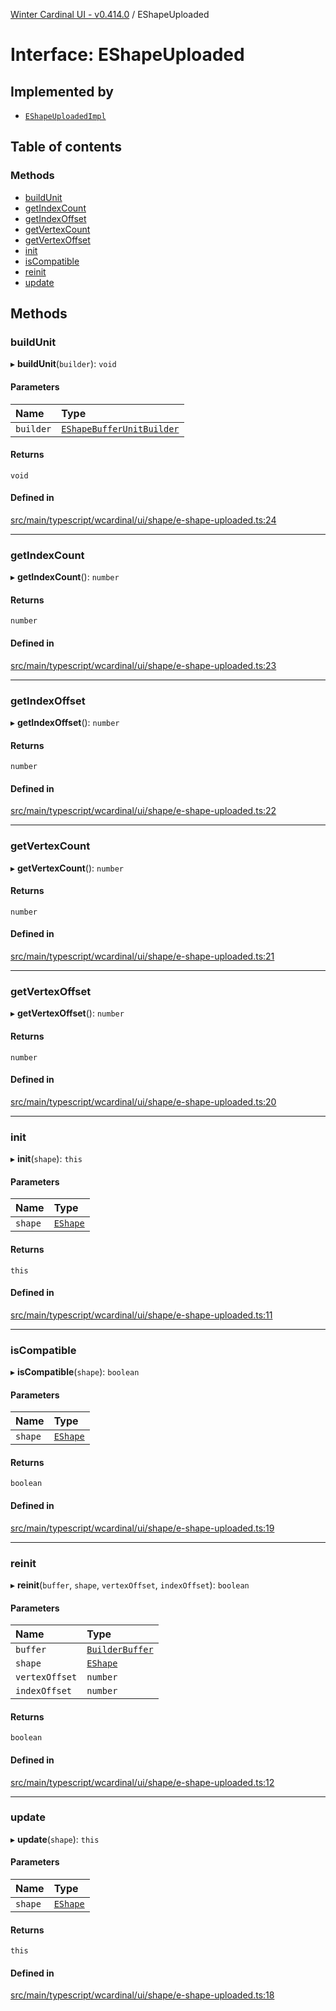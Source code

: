 [Winter Cardinal UI - v0.414.0](../index.md) / EShapeUploaded

# Interface: EShapeUploaded

## Implemented by

- [`EShapeUploadedImpl`](../classes/EShapeUploadedImpl.md)

## Table of contents

### Methods

- [buildUnit](EShapeUploaded.md#buildunit)
- [getIndexCount](EShapeUploaded.md#getindexcount)
- [getIndexOffset](EShapeUploaded.md#getindexoffset)
- [getVertexCount](EShapeUploaded.md#getvertexcount)
- [getVertexOffset](EShapeUploaded.md#getvertexoffset)
- [init](EShapeUploaded.md#init)
- [isCompatible](EShapeUploaded.md#iscompatible)
- [reinit](EShapeUploaded.md#reinit)
- [update](EShapeUploaded.md#update)

## Methods

### buildUnit

▸ **buildUnit**(`builder`): `void`

#### Parameters

| Name | Type |
| :------ | :------ |
| `builder` | [`EShapeBufferUnitBuilder`](../classes/EShapeBufferUnitBuilder.md) |

#### Returns

`void`

#### Defined in

[src/main/typescript/wcardinal/ui/shape/e-shape-uploaded.ts:24](https://github.com/winter-cardinal/winter-cardinal-ui/blob/v0.414.0/src/main/typescript/wcardinal/ui/shape/e-shape-uploaded.ts#L24)

___

### getIndexCount

▸ **getIndexCount**(): `number`

#### Returns

`number`

#### Defined in

[src/main/typescript/wcardinal/ui/shape/e-shape-uploaded.ts:23](https://github.com/winter-cardinal/winter-cardinal-ui/blob/v0.414.0/src/main/typescript/wcardinal/ui/shape/e-shape-uploaded.ts#L23)

___

### getIndexOffset

▸ **getIndexOffset**(): `number`

#### Returns

`number`

#### Defined in

[src/main/typescript/wcardinal/ui/shape/e-shape-uploaded.ts:22](https://github.com/winter-cardinal/winter-cardinal-ui/blob/v0.414.0/src/main/typescript/wcardinal/ui/shape/e-shape-uploaded.ts#L22)

___

### getVertexCount

▸ **getVertexCount**(): `number`

#### Returns

`number`

#### Defined in

[src/main/typescript/wcardinal/ui/shape/e-shape-uploaded.ts:21](https://github.com/winter-cardinal/winter-cardinal-ui/blob/v0.414.0/src/main/typescript/wcardinal/ui/shape/e-shape-uploaded.ts#L21)

___

### getVertexOffset

▸ **getVertexOffset**(): `number`

#### Returns

`number`

#### Defined in

[src/main/typescript/wcardinal/ui/shape/e-shape-uploaded.ts:20](https://github.com/winter-cardinal/winter-cardinal-ui/blob/v0.414.0/src/main/typescript/wcardinal/ui/shape/e-shape-uploaded.ts#L20)

___

### init

▸ **init**(`shape`): `this`

#### Parameters

| Name | Type |
| :------ | :------ |
| `shape` | [`EShape`](EShape.md) |

#### Returns

`this`

#### Defined in

[src/main/typescript/wcardinal/ui/shape/e-shape-uploaded.ts:11](https://github.com/winter-cardinal/winter-cardinal-ui/blob/v0.414.0/src/main/typescript/wcardinal/ui/shape/e-shape-uploaded.ts#L11)

___

### isCompatible

▸ **isCompatible**(`shape`): `boolean`

#### Parameters

| Name | Type |
| :------ | :------ |
| `shape` | [`EShape`](EShape.md) |

#### Returns

`boolean`

#### Defined in

[src/main/typescript/wcardinal/ui/shape/e-shape-uploaded.ts:19](https://github.com/winter-cardinal/winter-cardinal-ui/blob/v0.414.0/src/main/typescript/wcardinal/ui/shape/e-shape-uploaded.ts#L19)

___

### reinit

▸ **reinit**(`buffer`, `shape`, `vertexOffset`, `indexOffset`): `boolean`

#### Parameters

| Name | Type |
| :------ | :------ |
| `buffer` | [`BuilderBuffer`](BuilderBuffer.md) |
| `shape` | [`EShape`](EShape.md) |
| `vertexOffset` | `number` |
| `indexOffset` | `number` |

#### Returns

`boolean`

#### Defined in

[src/main/typescript/wcardinal/ui/shape/e-shape-uploaded.ts:12](https://github.com/winter-cardinal/winter-cardinal-ui/blob/v0.414.0/src/main/typescript/wcardinal/ui/shape/e-shape-uploaded.ts#L12)

___

### update

▸ **update**(`shape`): `this`

#### Parameters

| Name | Type |
| :------ | :------ |
| `shape` | [`EShape`](EShape.md) |

#### Returns

`this`

#### Defined in

[src/main/typescript/wcardinal/ui/shape/e-shape-uploaded.ts:18](https://github.com/winter-cardinal/winter-cardinal-ui/blob/v0.414.0/src/main/typescript/wcardinal/ui/shape/e-shape-uploaded.ts#L18)
